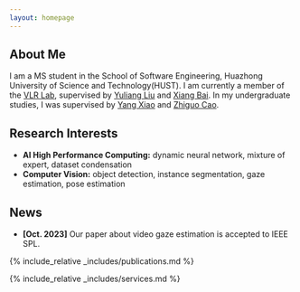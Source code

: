 ```yaml
---
layout: homepage
---
```


## About Me

I am a MS student in the School of Software Engineering, Huazhong University of Science and Technology(HUST). I am currently a member of the [VLR Lab](http://vlrlab.aia.hust.edu.cn/), supervised by [Yuliang Liu](https://openreview.net/profile?id=~Yuliang_Liu2) and [Xiang Bai](https://scholar.google.com/citations?user=UeltiQ4AAAAJ). In my undergraduate studies, I was supervised by [Yang Xiao](https://scholar.google.com.tw/citations?hl=zh-CN&user=NeKBuXEAAAAJ) and [Zhiguo Cao](https://scholar.google.com.tw/citations?hl=zh-CN&user=396o2BAAAAAJ).

## Research Interests

- **AI High Performance Computing:** dynamic neural network, mixture of expert, dataset condensation
- **Computer Vision:** object detection, instance segmentation, gaze estimation, pose estimation

## News

- **[Oct. 2023]** Our paper about video gaze estimation is accepted to IEEE SPL.


{% include_relative _includes/publications.md %}

{% include_relative _includes/services.md %}
